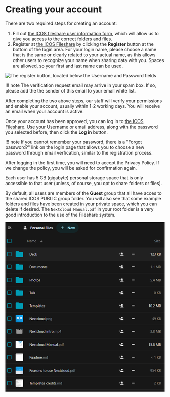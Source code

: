 # Creating your account

There are two required steps for creating an account:

1. Fill out [the ICOS fileshare user information
   form](https://www.icos-cp.eu/form/icos-fileshare-user-information), which
   will allow us to give you access to the correct folders and files.
2. Register at [the ICOS Fileshare](https://fileshare.icos-cp.eu) by clicking
   the **Register** button at the bottom of the login area. For your login name,
   please choose a name that is the same or clearly related to your actual name,
   as this allows other users to recognize your name when sharing data with you.
   Spaces are allowed, so your first and last name can be used.

![The register button, located below the Username and Password
fields](img/register.png)

!!! note
    The verification request email may arrive in your spam box. If so, please
    add the the sender of this email to your email white list.

After completing the two above steps, our staff will verify your permissions and
enable your account, usually within 1-2 working days. You will receive an email
when your account is active.

Once your account has been approved, you can log in to [the ICOS
Fileshare](https://fileshare.icos-cp.eu). Use your Username or email address,
along with the password you selected before, then click the **Log in** button.

!!! note 
    If you cannot remember your password, there is a "Forgot password?" link on
    the login page that allows you to choose a new password through email
    verfication, similar to the registration process.

After logging in the first time, you will need to accept the Privacy Policy. If
we change the policy, you will be asked for confirmation again. 

Each user has 5 GB (gigabyte) personal storage space that is only accessible to
that user (unless, of course, you opt to share folders or files).

By default, all users are members of the **Guest** group that all have acces to
the shared ICOS PUBLIC group folder. You will also see that some example folders
and files have been created in your private space, which you can delete if
desired. The `Nextcloud Manual.pdf` in your root folder is a very good
introduction to the use of the Fileshare system.

![Screenshot of the default files](img/default_files.png)